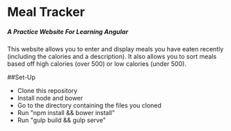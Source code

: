 # Meal Tracker

##### A Practice Website For Learning Angular

This website allows you to enter and display meals you have eaten recently (including the calories and a description). It also allows you to sort meals based off high calories (over 500) or low calories (under 500).

##Set-Up

* Clone this repository
* Install node and bower
* Go to the directory containing the files you cloned
* Run "npm install && bower install"
* Run "gulp build && gulp serve"




